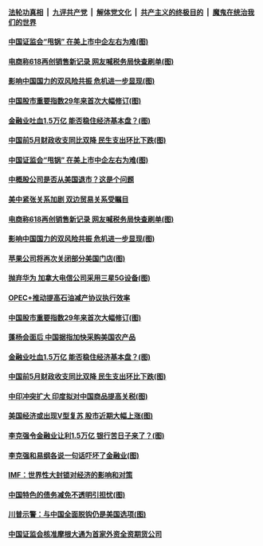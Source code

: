 ####  [法轮功真相](../../../../basic/blob/master/README.md?t=06202131) &nbsp;|&nbsp; [九评共产党](../../../../9ping.md/blob/master/README.md?t=06202131) &nbsp;|&nbsp; [解体党文化](../../../../jtdwh.md/blob/master/README.md?t=06202131)  &nbsp;|&nbsp; [共产主义的终极目的](../../../../gczydzjmd.md/blob/master/README.md?t=06202131) &nbsp;|&nbsp; [魔鬼在统治我们的世界](../../../../mgztzwmdsj.md/blob/master/README.md?t=06202131) 

#### [中国证监会“甩锅” 在美上市中企左右为难(图)](../pages/p5/937170.md?t=06202131) 

#### [电商称618再创销售新记录 网友喊税务局快查刷单(图)](../pages/p5/937123.md?t=06202131) 

#### [影响中国国力的双风险共振 危机进一步显现(图)](../pages/p5/937075.md?t=06202131) 

#### [中国股市重要指数29年来首次大幅修订(图)](../pages/p5/937065.md?t=06202131) 

#### [金融业吐血1.5万亿 能否稳住经济基本盘？(图)](../pages/p5/937052.md?t=06202131) 

#### [中国前5月财政收支同比双降 民生支出环比下跌(图)](../pages/p5/937050.md?t=06202131) 

#### [中国证监会“甩锅” 在美上市中企左右为难(图)](../pages/p5/937170.md?t=06202131) 

#### [中概股公司是否从美国退市？这是个问题](../pages/p5/937167.md?t=06202131) 

#### [美中紧张关系加剧 双边贸易关系受瞩目](../pages/p5/937166.md?t=06202131) 

#### [电商称618再创销售新记录 网友喊税务局快查刷单(图)](../pages/p5/937123.md?t=06202131) 

#### [影响中国国力的双风险共振 危机进一步显现(图)](../pages/p5/937075.md?t=06202131) 

#### [苹果公司将再次关闭部分美国门店(图)](../pages/p5/937111.md?t=06202131) 

#### [抛弃华为 加拿大电信公司采用三星5G设备(图)](../pages/p5/937099.md?t=06202131) 

#### [OPEC+推动提高石油减产协议执行效率](../pages/p5/937091.md?t=06202131) 

#### [中国股市重要指数29年来首次大幅修订(图)](../pages/p5/937065.md?t=06202131) 

#### [蓬杨会面后 中国据指加快采购美国农产品](../pages/p5/937056.md?t=06202131) 

#### [金融业吐血1.5万亿 能否稳住经济基本盘？(图)](../pages/p5/937052.md?t=06202131) 

#### [中国前5月财政收支同比双降 民生支出环比下跌(图)](../pages/p5/937050.md?t=06202131) 

#### [中印冲突扩大 印度拟对中国商品提高关税(图)](../pages/p5/937025.md?t=06202131) 

#### [美国经济或出现V型复苏 股市近期大幅上涨(图)](../pages/p5/937018.md?t=06202131) 

#### [李克强令金融业让利1.5万亿 银行苦日子来了？(图)](../pages/p5/936983.md?t=06202131) 

#### [李克强和易纲各说一句话吓坏了金融业(图)](../pages/p5/936967.md?t=06202131) 

#### [IMF：世界性大封锁对经济的影响和对策](../pages/p5/937001.md?t=06202131) 

#### [中国特色的债务减免不透明引担忧(图)](../pages/p5/936993.md?t=06202131) 

#### [川普示警：与中国全面脱钩仍是美国选项(图)](../pages/p5/936990.md?t=06202131) 

#### [中国证监会核准摩根大通为首家外资全资期货公司](../pages/p5/936960.md?t=06202131) 

